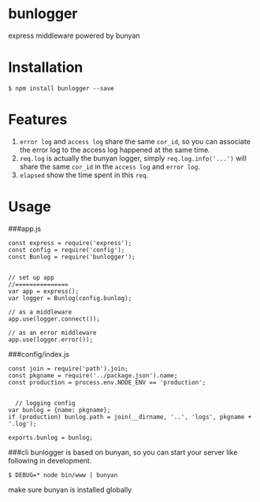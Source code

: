 bunlogger
=========

express middleware powered by bunyan

Installation
=====
```
$ npm install bunlogger --save
```

Features
========
1. `error log` and `access log` share the same `cor_id`, so you can associate the error log to the access log happened at the same time.
2. `req.log` is actually the bunyan logger, simply `req.log.info('...')` will share the same `cor_id` in the `access log` and `error log`. 
3. `elapsed` show the time spent in this `req`.


Usage
==========

###app.js
```
const express = require('express');
const config = require('config');
const Bunlog = require('bunlogger');

   
// set up app
//===============
var app = express();
var logger = Bunlog(config.bunlog);

// as a middleware
app.use(logger.connect());

// as an error middleware
app.use(logger.error());
```

###config/index.js
```
const join = require('path').join;
const pkgname = require('../package.json').name;
const production = process.env.NODE_ENV == 'production';


  // logging config
var bunlog = {name: pkgname};
if (production) bunlog.path = join(__dirname, '..', 'logs', pkgname + '.log');

exports.bunlog = bunlog;
```

###cli
bunlogger is based on bunyan, so you can start your server like following in development.

```
$ DEBUG=* node bin/www | bunyan
```
make sure bunyan is installed globally
